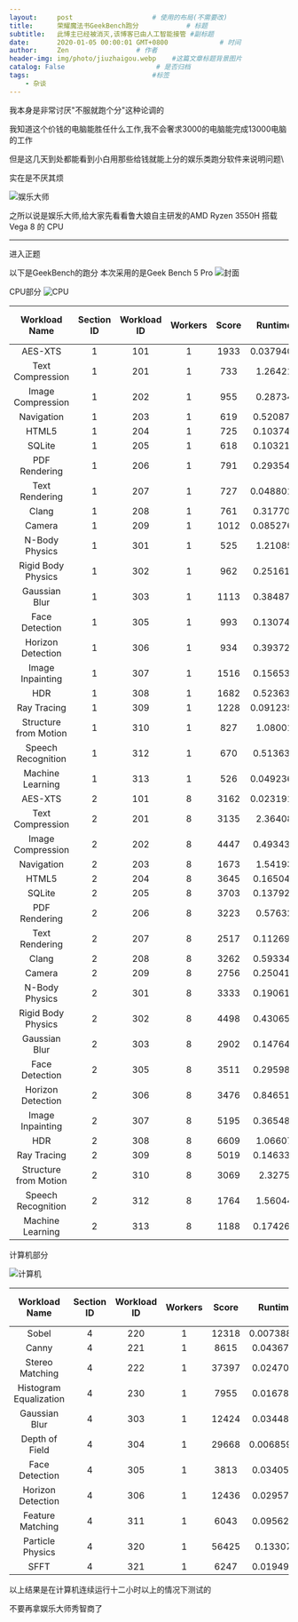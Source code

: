```yaml
---
layout:     post                    # 使用的布局(不需要改)
title:      荣耀魔法书GeekBench跑分            # 标题
subtitle:   此博主已经被消灭,该博客已由人工智能接管 #副标题
date:       2020-01-05 00:00:01 GMT+0800             # 时间
author:     Zen                 # 作者
header-img: img/photo/jiuzhaigou.webp    #这篇文章标题背景图片
catalog: False                       # 是否归档
tags:                               #标签
    - 杂谈
---
```


我本身是非常讨厌"不服就跑个分"这种论调的

我知道这个价钱的电脑能胜任什么工作,我不会奢求3000的电脑能完成13000电脑的工作

但是这几天到处都能看到小白用那些给钱就能上分的娱乐类跑分软件来说明问题\

实在是不厌其烦

![娱乐大师](https://raw.githubusercontent.com/zhangyiming748/zhangyiming748.github.io/master/img/EntertainmentMaster.jpg)


之所以说是娱乐大师,给大家先看看鲁大娘自主研发的AMD Ryzen 3550H 搭载 Vega 8 的 CPU

----
进入正题

以下是GeekBench的跑分
本次采用的是Geek Bench 5 Pro
![封面](https://raw.githubusercontent.com/zhangyiming748/zhangyiming748.github.io/master/img/Honor/GeekBench/geekbenchtitle.png)

CPU部分
![CPU](https://raw.githubusercontent.com/zhangyiming748/zhangyiming748.github.io/master/img/cpuBench.png)

|Workload Name|Section ID|Workload ID|Workers|Score|Runtime|Runtime Standard Deviation|Work|
|:----:|:----:|:----:|:----:|:----:|:----:|:----:|:----:|
|AES-XTS|1|101|1|1933|0.0379406|0.000122523|134217728|
|Text Compression|1|201|1|733|1.26421|0.123289|4912596|
|Image Compression|1|202|1|955|0.28734|0.0300502|12974784|
|Navigation|1|203|1|619|0.520873|0.0174638|909497|
|HTML5|1|204|1|725|0.103741|0.00127046|88307|
|SQLite|1|205|1|618|0.103215|0.000319118|20000|
|PDF Rendering|1|206|1|791|0.293543|0.0261585|12600159|
|Text Rendering|1|207|1|727|0.0488018|0.000307644|11568|
|Clang|1|208|1|761|0.317707|0.00291551|1885|
|Camera|1|209|1|1012|0.0852761|0.000689507|1|
|N-Body Physics|1|301|1|525|1.21085|0.0270129|794955|
|Rigid Body Physics|1|302|1|962|0.251616|0.0159497|1500|
|Gaussian Blur|1|303|1|1113|0.384875|0.00413967|23549968|
|Face Detection|1|305|1|993|0.130747|0.000413867|1|
|Horizon Detection|1|306|1|934|0.393722|0.00765769|9065232|
|Image Inpainting|1|307|1|1516|0.156537|0.00116069|11642400|
|HDR|1|308|1|1682|0.523631|0.0148116|12000000|
|Ray Tracing|1|309|1|1228|0.0912352|0.00208336|90000|
|Structure from Motion|1|310|1|827|1.08001|0.026291|8000|
|Speech Recognition|1|312|1|670|0.513633|0.0365165|11|
|Machine Learning|1|313|1|526|0.0492367|0.00277951|1|
|AES-XTS|2|101|8|3162|0.0231912|0.00034677|134217728|
|Text Compression|2|201|8|3135|2.36408|0.0434276|39300768|
|Image Compression|2|202|8|4447|0.493433|0.0211094|103798272|
|Navigation|2|203|8|1673|1.54193|0.0243382|7275976|
|HTML5|2|204|8|3645|0.165041|0.00189846|706456|
|SQLite|2|205|8|3703|0.137922|0.0037515|160000|
|PDF Rendering|2|206|8|3223|0.57632|0.0131246|100801272|
|Text Rendering|2|207|8|2517|0.112694|0.000534617|92544|
|Clang|2|208|8|3262|0.593345|0.0220361|15080|
|Camera|2|209|8|2756|0.250415|0.012929|8|
|N-Body Physics|2|301|8|3333|0.190619|0.00897193|794955|
|Rigid Body Physics|2|302|8|4498|0.430652|0.0253823|12000|
|Gaussian Blur|2|303|8|2902|0.147647|0.00163202|23549968|
|Face Detection|2|305|8|3511|0.295983|0.00455272|8|
|Horizon Detection|2|306|8|3476|0.846516|0.0332203|72521856|
|Image Inpainting|2|307|8|5195|0.365481|0.00684488|93139200|
|HDR|2|308|8|6609|1.06607|0.0258552|96000000|
|Ray Tracing|2|309|8|5019|0.146331|0.00416096|589824|
|Structure from Motion|2|310|8|3069|2.3275|0.0398518|64000|
|Speech Recognition|2|312|8|1764|1.56044|0.0163918|88|
|Machine Learning|2|313|8|1188|0.174266|0.00440921|8|

计算机部分

![计算机](https://raw.githubusercontent.com/zhangyiming748/zhangyiming748.github.io/master/img/computerBench.png)

|Workload Name|Section ID|Workload ID|Workers|Score|Runtime|Runtime Standard Deviation|Work|
|:----:|:----:|:----:|:----:|:----:|:----:|:----:|:----:|
|Sobel|4|220|1|12318|0.00738885|0.000232479|23549968|
|Canny|4|221|1|8615|0.0436723|0.00027392|23549968|
|Stereo Matching|4|222|1|37397|0.0247077|0.000654184|1306800000|
|Histogram Equalization|4|230|1|7955|0.0167813|0.000696777|23549968|
|Gaussian Blur|4|303|1|12424|0.0344843|0.000349029|23549968|
|Depth of Field|4|304|1|29668|0.00685918|0.000314977|2359296|
|Face Detection|4|305|1|3813|0.0340598|0.000964967|1|
|Horizon Detection|4|306|1|12436|0.0295732|0.000475468|9065232|
|Feature Matching|4|311|1|6043|0.0956211|0.00416971|11952582|
|Particle Physics|4|320|1|56425|0.133074|0.000683154|200|
|SFFT|4|321|1|6247|0.0194965|0.000569075|1677721600|

以上结果是在计算机连续运行十二小时以上的情况下测试的

不要再拿娱乐大师秀智商了
